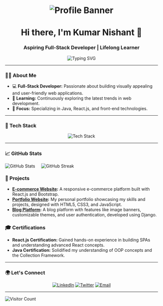 <h1 align="center">
  <img src="https://github.com/K-Nishant-18/K-Nishant-18/blob/main/assets/profile-banner.png" alt="Profile Banner" />
</h1>

<h1 align="center">Hi there, I'm Kumar Nishant 👋</h1>
<h3 align="center">Aspiring Full-Stack Developer | Lifelong Learner</h3>

<p align="center">
  <img src="https://readme-typing-svg.herokuapp.com?font=Fira+Code&weight=500&size=24&pause=1000&color=F75C7E&center=true&vCenter=true&width=800&lines=Crafting+Beautiful+Web+Experiences;Java+%7C+React.js+%7C+SQL+Enthusiast" alt="Typing SVG" />
</p>

---

### 👨‍💻 About Me

- 💻 **Full-Stack Developer:** Passionate about building visually appealing and user-friendly web applications.
- 🌱 **Learning:** Continuously exploring the latest trends in web development.
- 🎯 **Focus:** Specializing in Java, React.js, and front-end technologies.

---

### 🚀 Tech Stack

<div align="center">
  <img src="https://skillicons.dev/icons?i=java,html,css,js,react,bootstrap,git,github,postgres" alt="Tech Stack" />
</div>

---

### 📈 GitHub Stats

<div align="left" style="display: flex; align-items: center;">
  <img src="https://github-readme-stats.vercel.app/api?username=K-Nishant-18&show_icons=true&theme=radical" alt="GitHub Stats" style="margin-right: 20px;" />
  <img src="https://github-readme-streak-stats.herokuapp.com?user=K-Nishant-18&theme=radical&date_format=M%20j%5B%2C%20Y%5D" alt="GitHub Streak" />
</div>



### 💼 Projects

- **[E-commerce Website](https://github.com/K-Nishant-18/ecommerce-project):** A responsive e-commerce platform built with React.js and Bootstrap.
- **[Portfolio Website](https://github.com/K-Nishant-18/portfolio-project):** My personal portfolio showcasing my skills and projects, designed with HTML5, CSS3, and JavaScript.
- **[Blog Platform](https://github.com/K-Nishant-18/blog-platform):** A blog platform with features like image banners, customizable themes, and user authentication, developed using Django.


### 🎓 Certifications

- **React.js Certification:** Gained hands-on experience in building SPAs and understanding advanced React concepts.
- **Java Certification:** Solidified my understanding of OOP concepts and the Collection Framework.

---

### 🌍 Let's Connect

<p align="center">
  <a href="https://www.linkedin.com/in/K-Nishant-18/"><img src="https://img.shields.io/badge/LinkedIn-%230077B5.svg?style=for-the-badge&logo=linkedin&logoColor=white" alt="LinkedIn"></a>
  <a href="https://twitter.com/K-Nishant-18"><img src="https://img.shields.io/badge/Twitter-%231DA1F2.svg?style=for-the-badge&logo=twitter&logoColor=white" alt="Twitter"></a>
  <a href="mailto:me.knishant@gmail.com"><img src="https://img.shields.io/badge/Email-D14836?style=for-the-badge&logo=gmail&logoColor=white" alt="Email"></a>
</p>

---




![Visitor Count](https://visitor-badge.laobi.icu/badge?page_id=K-Nishant-18.K-Nishant-18)
